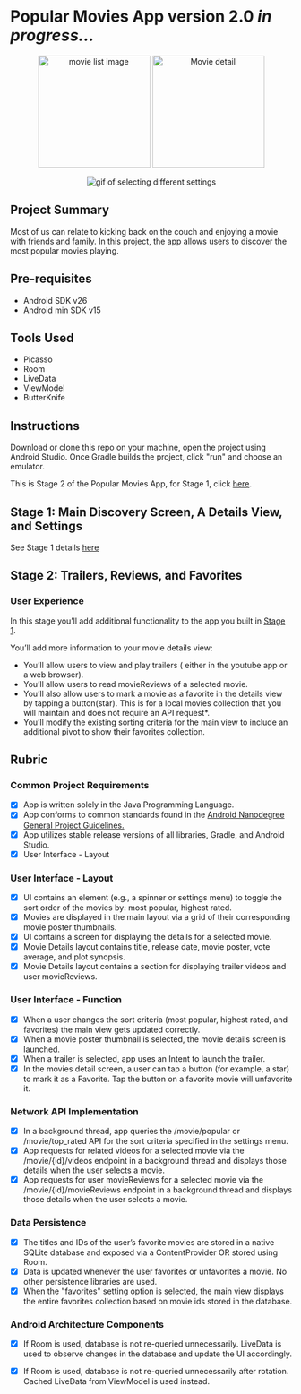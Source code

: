 # Popular Movies App version 2.0 *in progress...*


<p align="center"><img src="https://cdn.rawgit.com/bruno78/popular-movies-app/5b33a0a7/screenshots/Screen%20Shot%202018-05-28%20at%2011.52.18%20AM.png" width="200" alt="movie list image"> <img src="https://cdn.rawgit.com/bruno78/popular-movies-app/5b33a0a7/screenshots/Screen%20Shot%202018-05-28%20at%2011.51.41%20AM.png" width="200" alt="Movie detail"></p>

<p align="center"><img src="https://udacity-movieReviews-uploads.s3.us-west-2.amazonaws.com/_attachments/6093/1527535993/May-28-2018_14-29-44.gif" alt="gif of selecting different settings"></p>

## Project Summary

Most of us can relate to kicking back on the couch and enjoying a movie with friends and family.
In this project, the app allows users to discover the most popular movies playing.

## Pre-requisites

* Android SDK v26
* Android min SDK v15

## Tools Used 

* Picasso 
* Room
* LiveData
* ViewModel 
* ButterKnife 

## Instructions

Download or clone this repo on your machine, open the project using Android Studio. Once Gradle builds
the project, click "run" and choose an emulator.

This is Stage 2 of the Popular Movies App, for Stage 1, click [here](https://github.com/bruno78/popular-movies-app).

## Stage 1: Main Discovery Screen, A Details View, and Settings

See Stage 1 details [here](https://github.com/bruno78/popular-movies-app)

## Stage 2: Trailers, Reviews, and Favorites 

### User Experience

In this stage you’ll add additional functionality to the app you built in [Stage 1](https://github.com/bruno78/popular-movies-app).

You’ll add more information to your movie details view:

* You’ll allow users to view and play trailers ( either in the youtube app or a web browser).
* You’ll allow users to read movieReviews of a selected movie.
* You’ll also allow users to mark a movie as a favorite in the details view by tapping a button(star). This is for a local movies collection that you will maintain and does not require an API request*.
* You’ll modify the existing sorting criteria for the main view to include an additional pivot to show their favorites collection.

## Rubric

### Common Project Requirements

- [x] App is written solely in the Java Programming Language.
- [x] App conforms to common standards found in the [Android Nanodegree General Project Guidelines.](http://udacity.github.io/android-nanodegree-guidelines/core.html)
- [x] App utilizes stable release versions of all libraries, Gradle, and Android Studio.
- [x] User Interface - Layout

### User Interface - Layout

- [x] UI contains an element (e.g., a spinner or settings menu) to toggle the sort order of the movies by: most popular, highest rated.
- [x] Movies are displayed in the main layout via a grid of their corresponding movie poster thumbnails.
- [x] UI contains a screen for displaying the details for a selected movie.
- [x] Movie Details layout contains title, release date, movie poster, vote average, and plot synopsis.
- [x] Movie Details layout contains a section for displaying trailer videos and user movieReviews.

### User Interface - Function

- [x] When a user changes the sort criteria (most popular, highest rated, and favorites) the main view gets updated correctly.
- [x] When a movie poster thumbnail is selected, the movie details screen is launched.
- [x] When a trailer is selected, app uses an Intent to launch the trailer.
- [x] In the movies detail screen, a user can tap a button (for example, a star) to mark it as a Favorite. Tap the button on a favorite movie will unfavorite it.

### Network API Implementation

- [x] In a background thread, app queries the /movie/popular or /movie/top_rated API for the sort criteria specified in the settings menu.
- [x] App requests for related videos for a selected movie via the /movie/{id}/videos endpoint in a background thread and displays those details when the user selects a movie.
- [x] App requests for user movieReviews for a selected movie via the /movie/{id}/movieReviews endpoint in a background thread and displays those details when the user selects a movie.

### Data Persistence

- [x] The titles and IDs of the user’s favorite movies are stored in a native SQLite database and exposed via a ContentProvider OR stored using Room.
- [x] Data is updated whenever the user favorites or unfavorites a movie. No other persistence libraries are used.
- [x] When the "favorites" setting option is selected, the main view displays the entire favorites collection based on movie ids stored in the database.

### Android Architecture Components

- [x] If Room is used, database is not re-queried unnecessarily. LiveData is used to observe changes in the database and update the UI accordingly.
- [x] If Room is used, database is not re-queried unnecessarily after rotation. Cached LiveData from ViewModel is used instead.



